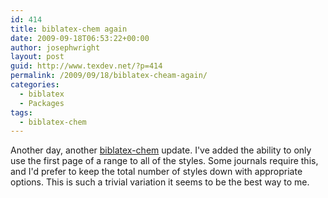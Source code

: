 ```yaml
---
id: 414
title: biblatex-chem again
date: 2009-09-18T06:53:22+00:00
author: josephwright
layout: post
guid: http://www.texdev.net/?p=414
permalink: /2009/09/18/biblatex-cheam-again/
categories:
  - biblatex
  - Packages
tags:
  - biblatex-chem
---
```

Another day, another [biblatex-chem](http://ctan.org/pkg/biblatex-chem) update. I've added the ability to only use the first page of a range to all of the styles. Some journals require this, and I'd prefer to keep the total number of styles down with appropriate options. This is such a trivial variation it seems to be the best way to me.
